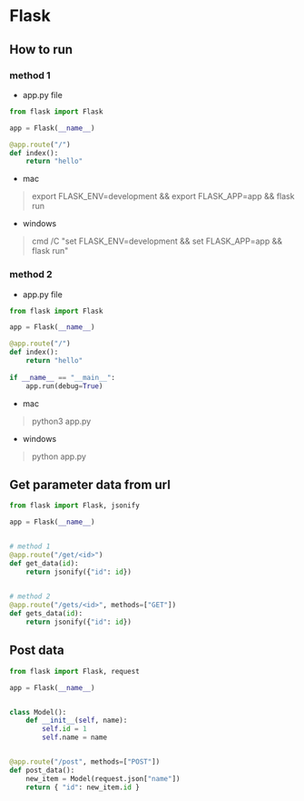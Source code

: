 # Flask
## How to run
### method 1
- app.py file
```python
from flask import Flask

app = Flask(__name__)

@app.route("/")
def index():
    return "hello"
```
- mac
> export FLASK_ENV=development && export FLASK_APP=app && flask run
- windows
> cmd /C "set FLASK_ENV=development && set FLASK_APP=app && flask run"
### method 2
- app.py file
```python
from flask import Flask

app = Flask(__name__)

@app.route("/")
def index():
    return "hello"
   
if __name__ == "__main__":
    app.run(debug=True)
```
- mac
> python3 app.py
- windows
> python app.py
## Get parameter data from url
```python
from flask import Flask, jsonify

app = Flask(__name__)


# method 1
@app.route("/get/<id>")
def get_data(id):
    return jsonify({"id": id})
    

# method 2
@app.route("/gets/<id>", methods=["GET"])
def gets_data(id):
    return jsonify({"id": id})
```
## Post data
```python
from flask import Flask, request

app = Flask(__name__)


class Model():
    def __init__(self, name):
        self.id = 1
        self.name = name


@app.route("/post", methods=["POST"])
def post_data():
    new_item = Model(request.json["name"])
    return { "id": new_item.id }
```
